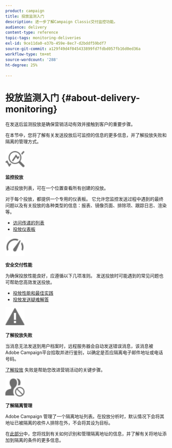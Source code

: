 ```yaml
---
product: campaign
title: 投放监测入门
description: 进一步了解Campaign Classic交付监控功能。
audience: delivery
content-type: reference
topic-tags: monitoring-deliveries
exl-id: 9ce11da0-e37b-459e-8ec7-d2bddf59bdf7
source-git-commit: a129f49d4f045433899fd7fdbd057fb16d0ed36a
workflow-type: tm+mt
source-wordcount: '288'
ht-degree: 25%

---
```


# 投放监测入门 {#about-delivery-monitoring}

在发送后监测投放是确保营销活动有效并接触到客户的重要步骤。

在本节中，您将了解有关发送投放后可监控的信息的更多信息，并了解投放失败和隔离的管理方式。

<img src="assets/do-not-localize/icon_monitor.svg" width="60px">

**监控投放**

通过投放列表，可在一个位置查看所有创建的投放。

对于每个投放，都提供一个专用的仪表板。 它允许您监控发送过程中遇到的最终问题以及有关投放的各种类型的信息：报表、镜像页面、排除项、跟踪日志、渲染等。

* [访问传递的列表](list-of-deliveries.md)
* [投放仪表板](delivery-dashboard.md)

<img src="assets/do-not-localize/icon_guidelines.svg" width="60px">

**安全交付性能**

为确保投放性能良好，应遵循以下几项准则。 发送投放时可能遇到的常见问题也可帮助您高效发送投放。

* [投放性能和最佳实践](delivery-performances.md)
* [投放发送疑难解答](delivery-troubleshooting.md)

<img src="assets/do-not-localize/icon_failure.svg" width="60px">

**了解投放失败**

当消息无法发送到用户档案时，远程服务器会自动发送错误消息，该消息被Adobe Campaign平台拾取并进行鉴别，以确定是否应隔离电子邮件地址或电话号码。

[了解投放](understanding-delivery-failures.md) 失败是帮助您改进营销活动的关键步骤。

<img src="assets/do-not-localize/icon_quarantine.svg" width="60px">

**了解隔离管理**

Adobe Campaign 管理了一个隔离地址列表。在投放分析时，默认情况下会将其地址已被隔离的收件人排除在外，不会将其设为目标。

在[此部分](understanding-quarantine-management.md)中，您将找到有关如何识别和管理隔离地址的信息，并了解有关将地址添加到隔离的条件的更多信息。
